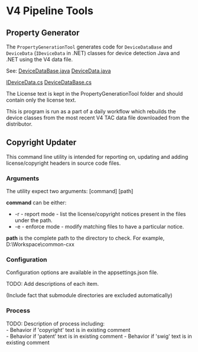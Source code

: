 # V4 Pipeline Tools

## Property Generator
The `PropertyGenerationTool` generates code for `DeviceDataBase` and `DeviceData` (`IDeviceData` in .NET) classes for
device detection Java and .NET using the V4 data file.

See: 
[DeviceDataBase.java](https://github.com/51Degrees/device-detection-java/blob/master/device-detection.shared/src/main/java/fiftyone/devicedetection/shared/DeviceDataBase.java)
[DeviceData.java](https://github.com/51Degrees/device-detection-java/blob/master/device-detection.shared/src/main/java/fiftyone/devicedetection/shared/DeviceData.java)

[IDeviceData.cs](https://github.com/51Degrees/device-detection-dotnet/blob/master/FiftyOne.DeviceDetection/FiftyOne.DeviceDetection.Data/Data/IDeviceData.cs)
[DeviceDataBase.cs](https://github.com/51Degrees/device-detection-dotnet/blob/master/FiftyOne.DeviceDetection/FiftyOne.DeviceDetection.Data/DeviceDataBase.cs)

The License text is kept in the PropertyGenerationTool folder and should contain only the license text.

This is program is run as a part of a daily workflow which rebuilds the device classes from the most recent V4 TAC data file downloaded from the distributor.

## Copyright Updater

This command line utility is intended for reporting on, updating and adding license/copyright headers in source code files.

### Arguments

The utility expect two arguments: [command] [path]

**command** can be either:
- -r - report mode - list the license/copyright notices present in the files under the path.
- -e - enforce mode - modify matching files to have a particular notice.

**path** is the complete path to the directory to check. For example, D:\Workspace\common-cxx

### Configuration

Configuration options are available in the appsettings.json file.

TODO: Add descriptions of each item.

(Include fact that submodule directories are excluded automatically)

### Process

TODO: Description of process including:  
    - Behavior if 'copyright' text is in existing comment  
    - Behavior if 'patent' text is in existing comment
    - Behavior if 'swig' text is in existing comment
